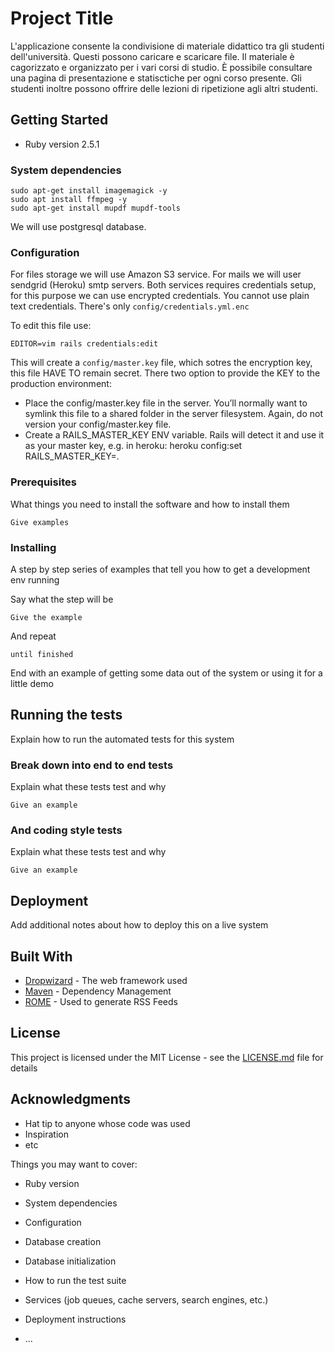 # Project Title

L'applicazione consente la condivisione di materiale didattico tra gli studenti dell'università. Questi possono caricare
e scaricare file. Il materiale è cagorizzato e organizzato per i vari corsi di studio. È possibile consultare una pagina di
presentazione e statisctiche per ogni corso presente. Gli studenti inoltre possono offrire delle lezioni di ripetizione 
agli altri studenti.


## Getting Started

* Ruby version 2.5.1

### System dependencies
```
sudo apt-get install imagemagick -y
sudo apt install ffmpeg -y
sudo apt-get install mupdf mupdf-tools
```

We will use postgresql database.

### Configuration

For files storage we will use Amazon S3 service. For mails we will user sendgrid (Heroku) smtp servers. Both 
services requires credentials setup, for this purpose we can use encrypted credentials. You cannot use plain text credentials. There's only ```config/credentials.yml.enc```

To edit this file use:
```
EDITOR=vim rails credentials:edit
```
This will create a ```config/master.key``` file, which sotres the encryption key, this file HAVE TO remain secret. There two
option to provide the KEY to the production environment:
* Place the config/master.key file in the server. You’ll normally want to symlink this file to a shared folder in the server filesystem. Again, do not version your config/master.key file.
* Create a RAILS_MASTER_KEY ENV variable. Rails will detect it and use it as your master key, e.g. in heroku: heroku config:set RAILS_MASTER_KEY=<your-master-key-here>.


### Prerequisites

What things you need to install the software and how to install them

```
Give examples
```

### Installing

A step by step series of examples that tell you how to get a development env running

Say what the step will be

```
Give the example
```

And repeat

```
until finished
```

End with an example of getting some data out of the system or using it for a little demo

## Running the tests

Explain how to run the automated tests for this system

### Break down into end to end tests

Explain what these tests test and why

```
Give an example
```

### And coding style tests

Explain what these tests test and why

```
Give an example
```

## Deployment

Add additional notes about how to deploy this on a live system

## Built With

* [Dropwizard](http://www.dropwizard.io/1.0.2/docs/) - The web framework used
* [Maven](https://maven.apache.org/) - Dependency Management
* [ROME](https://rometools.github.io/rome/) - Used to generate RSS Feeds

## License

This project is licensed under the MIT License - see the [LICENSE.md](LICENSE.md) file for details

## Acknowledgments

* Hat tip to anyone whose code was used
* Inspiration
* etc








Things you may want to cover:

* Ruby version

* System dependencies

* Configuration

* Database creation

* Database initialization

* How to run the test suite

* Services (job queues, cache servers, search engines, etc.)

* Deployment instructions

* ...
